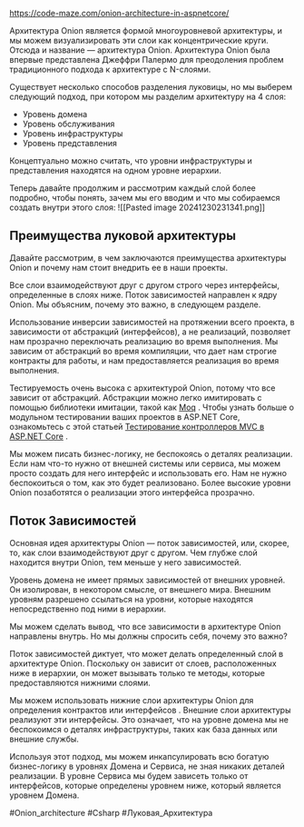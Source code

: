 https://code-maze.com/onion-architecture-in-aspnetcore/

Архитектура Onion является формой многоуровневой архитектуры, и мы можем визуализировать эти слои как концентрические круги. Отсюда и название — архитектура Onion. Архитектура Onion была впервые представлена ​​Джеффри Палермо для преодоления проблем традиционного подхода к архитектуре с N-слоями.

Существует несколько способов разделения луковицы, но мы выберем следующий подход, при котором мы разделим архитектуру на 4 слоя:

- Уровень домена
- Уровень обслуживания
- Уровень инфраструктуры
- Уровень представления

Концептуально можно считать, что уровни инфраструктуры и представления находятся на одном уровне иерархии.

Теперь давайте продолжим и рассмотрим каждый слой более подробно, чтобы понять, зачем мы его вводим и что мы собираемся создать внутри этого слоя:
![[Pasted image 20241230231341.png]]

## Преимущества луковой архитектуры

Давайте рассмотрим, в чем заключаются преимущества архитектуры Onion и почему нам стоит внедрить ее в наши проекты.

Все слои взаимодействуют друг с другом строго через интерфейсы, определенные в слоях ниже. Поток зависимостей направлен к ядру Onion. Мы объясним, почему это важно, в следующем разделе.

Использование инверсии зависимостей на протяжении всего проекта, в зависимости от абстракций (интерфейсов), а не реализаций, позволяет нам прозрачно переключать реализацию во время выполнения. Мы зависим от абстракций во время компиляции, что дает нам строгие контракты для работы, и нам предоставляется реализация во время выполнения.

Тестируемость очень высока с архитектурой Onion, потому что все зависит от абстракций. Абстракции можно легко имитировать с помощью библиотеки имитации, такой как [Moq](https://github.com/moq/moq4) . Чтобы узнать больше о модульном тестировании ваших проектов в ASP.NET Core, ознакомьтесь с этой статьей [Тестирование контроллеров MVC в ASP.NET Core](https://code-maze.com/testing-mvc-controllers-asp-net-core/) .

Мы можем писать бизнес-логику, не беспокоясь о деталях реализации. Если нам что-то нужно от внешней системы или сервиса, мы можем просто создать для него интерфейс и использовать его. Нам не нужно беспокоиться о том, как это будет реализовано. Более высокие уровни Onion позаботятся о реализации этого интерфейса прозрачно.

## Поток Зависимостей

Основная идея архитектуры Onion — поток зависимостей, или, скорее, то, как слои взаимодействуют друг с другом. Чем глубже слой находится внутри Onion, тем меньше у него зависимостей.  

Уровень домена не имеет прямых зависимостей от внешних уровней. Он изолирован, в некотором смысле, от внешнего мира. Внешним уровням разрешено ссылаться на уровни, которые находятся непосредственно под ними в иерархии.

Мы можем сделать вывод, что все зависимости в архитектуре Onion направлены внутрь. Но мы должны спросить себя, почему это важно?

Поток зависимостей диктует, что может делать определенный слой в архитектуре Onion. Поскольку он зависит от слоев, расположенных ниже в иерархии, он может вызывать только те методы, которые предоставляются нижними слоями.

Мы можем использовать нижние слои архитектуры Onion для определения контрактов или интерфейсов . Внешние слои архитектуры реализуют эти интерфейсы. Это означает, что на уровне домена мы не беспокоимся о деталях инфраструктуры, таких как база данных или внешние службы.

Используя этот подход, мы можем инкапсулировать всю богатую бизнес-логику в уровнях Домена и Сервиса, не зная никаких деталей реализации. В уровне Сервиса мы будем зависеть только от интерфейсов, которые определены уровнем ниже, который является уровнем Домена.

#Onion_architecture 
#Csharp 
#Луковая_Архитектура
